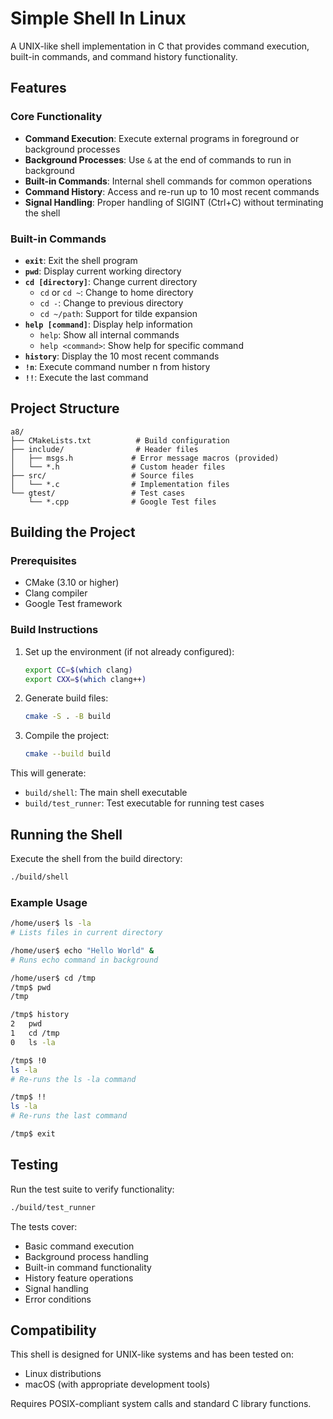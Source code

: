 # Simple Shell In Linux

A UNIX-like shell implementation in C that provides command execution, built-in commands, and command history functionality.

## Features

### Core Functionality
- **Command Execution**: Execute external programs in foreground or background processes
- **Background Processes**: Use `&` at the end of commands to run in background
- **Built-in Commands**: Internal shell commands for common operations
- **Command History**: Access and re-run up to 10 most recent commands
- **Signal Handling**: Proper handling of SIGINT (Ctrl+C) without terminating the shell

### Built-in Commands

- **`exit`**: Exit the shell program
- **`pwd`**: Display current working directory
- **`cd [directory]`**: Change current directory
  - `cd` or `cd ~`: Change to home directory
  - `cd -`: Change to previous directory
  - `cd ~/path`: Support for tilde expansion
- **`help [command]`**: Display help information
  - `help`: Show all internal commands
  - `help <command>`: Show help for specific command
- **`history`**: Display the 10 most recent commands
- **`!n`**: Execute command number n from history
- **`!!`**: Execute the last command

## Project Structure

```
a8/
├── CMakeLists.txt          # Build configuration
├── include/                # Header files
│   ├── msgs.h             # Error message macros (provided)
│   └── *.h                # Custom header files
├── src/                   # Source files
│   └── *.c                # Implementation files
└── gtest/                 # Test cases
    └── *.cpp              # Google Test files
```

## Building the Project

### Prerequisites
- CMake (3.10 or higher)
- Clang compiler
- Google Test framework

### Build Instructions

1. Set up the environment (if not already configured):
   ```bash
   export CC=$(which clang)
   export CXX=$(which clang++)
   ```

2. Generate build files:
   ```bash
   cmake -S . -B build
   ```

3. Compile the project:
   ```bash
   cmake --build build
   ```

This will generate:
- `build/shell`: The main shell executable
- `build/test_runner`: Test executable for running test cases

## Running the Shell

Execute the shell from the build directory:

```bash
./build/shell
```

### Example Usage

```bash
/home/user$ ls -la
# Lists files in current directory

/home/user$ echo "Hello World" &
# Runs echo command in background

/home/user$ cd /tmp
/tmp$ pwd
/tmp

/tmp$ history
2	pwd
1	cd /tmp
0	ls -la

/tmp$ !0
ls -la
# Re-runs the ls -la command

/tmp$ !!
ls -la
# Re-runs the last command

/tmp$ exit
```

## Testing

Run the test suite to verify functionality:

```bash
./build/test_runner
```

The tests cover:
- Basic command execution
- Background process handling
- Built-in command functionality
- History feature operations
- Signal handling
- Error conditions

## Compatibility

This shell is designed for UNIX-like systems and has been tested on:
- Linux distributions
- macOS (with appropriate development tools)

Requires POSIX-compliant system calls and standard C library functions.
